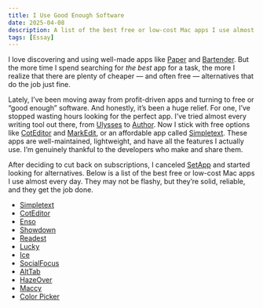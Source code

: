 ```yaml
---
title: I Use Good Enough Software
date: 2025-04-08
description: A list of the best free or low-cost Mac apps I use almost every day.
tags: [Essay]
---
```


I love discovering and using well-made apps like [Paper](https://paper.pro/) and [Bartender](https://www.macbartender.com/). But the more time I spend searching for *the best* app for a task, the more I realize that there are plenty of cheaper — and often free — alternatives that do the job just fine.

Lately, I’ve been moving away from profit-driven apps and turning to free or “good enough” software. And honestly, it’s been a huge relief. For one, I’ve stopped wasting hours looking for the perfect app. I’ve tried almost every writing tool out there, from [Ulysses](https://ulysses.app/) to [Author](https://apps.apple.com/us/app/author/id1457450144). Now I stick with free options like [CotEditor](https://coteditor.com/) and [MarkEdit](https://apps.apple.com/us/app/markedit/id1531836174), or an affordable app called [Simpletext](https://simpletext.app/). These apps are well-maintained, lightweight, and have all the features I actually use. I’m genuinely thankful to the developers who make and share them.

After deciding to cut back on subscriptions, I canceled [SetApp](https://setapp.com/) and started looking for alternatives. Below is a list of the best free or low-cost Mac apps I use almost every day. They may not be flashy, but they’re solid, reliable, and they get the job done.

- [Simpletext](https://simpletext.app/)
- [CotEditor](https://coteditor.com/)
- [Enso](https://enso.sonnet.io/)
- [Showdown](https://apps.apple.com/eg/app/showdown-presentation/id6504288864?mt=12)
- [Readest](https://readest.com/)
- [Lucky](https://andadinosaur.com/launch-lucky)
- [Ice](https://icemenubar.app/)
- [SocialFocus](https://socialfocus.app/)
- [AltTab](https://alt-tab-macos.netlify.app/)
- [HazeOver](https://hazeover.com/)
- [Maccy](https://maccy.app/)
- [Color Picker](https://apps.apple.com/us/app/system-color-picker/id1545870783?mt=12)